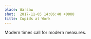 ```yaml
---
place: Warsaw
shot:  2017-11-05 14:06:40 +0000
title: Cupids at Work
---
```


Modern times call for modern measures.
